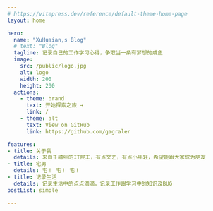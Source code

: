 ```yaml
---
# https://vitepress.dev/reference/default-theme-home-page
layout: home

hero:
  name: "XuHuaian,s Blog"
  # text: "Blog"
  tagline: 记录自己的工作学习心得，争取当一条有梦想的咸鱼
  image:
    src: /public/logo.jpg
    alt: logo
    width: 200
    height: 200
  actions:
    - theme: brand
      text: 开始探索之旅 →
      link: /
    - theme: alt
      text: View on GitHub
      link: https://github.com/gagraler

features:
- title: 关于我
  details: 来自千禧年的IT民工，有点文艺，有点小年轻，希望能跟大家成为朋友
- title: 宅男
  details: 宅！ 宅！ 宅！
- title: 记录生活
  details: 记录生活中的点点滴滴，记录工作跟学习中的知识及BUG
postList: simple

---
```

<ClientOnly>
  <WebInfo/>
</ClientOnly>

